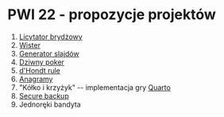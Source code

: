 # PWI 22 - propozycje projektów


1. [Licytator brydżowy](bridge/bridge.md)
2. [Wister](bridge/bridge_vist.md)
3. [Generator slajdów](beamer/beamer.md)
4. [Dziwny poker](poker/poker.md)
5. [d'Hondt rule](dhondt/dhondt.md)
6. [Anagramy](anagramy.md)
7. "Kółko i krzyżyk" -- implementacja gry [Quarto](https://en.wikipedia.org/wiki/Quarto_(board_game))
8. [Secure backup](backup/backup.md)
9. Jednoręki bandyta
